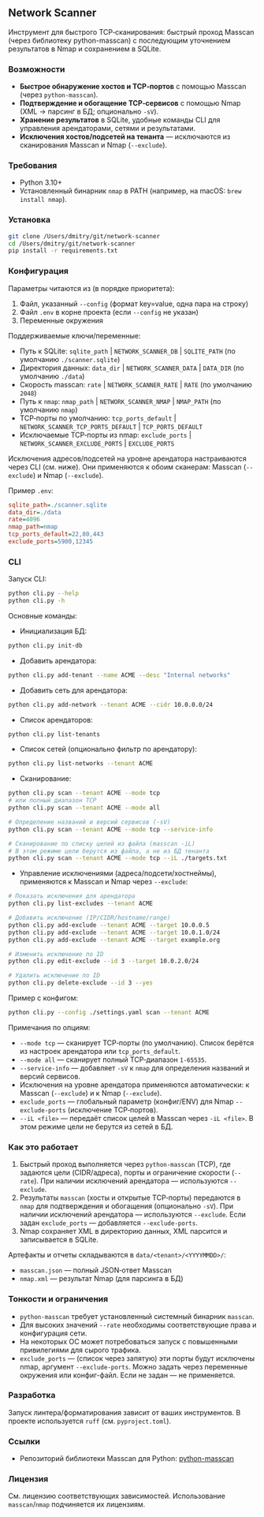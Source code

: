 ## Network Scanner

Инструмент для быстрого TCP‑сканирования: быстрый проход Masscan (через библиотеку python-masscan) с последующим уточнением результатов в Nmap и сохранением в SQLite.

### Возможности
- **Быстрое обнаружение хостов и TCP‑портов** с помощью Masscan (через `python-masscan`).
- **Подтверждение и обогащение TCP‑сервисов** с помощью Nmap (XML → парсинг в БД; опционально `-sV`).
- **Хранение результатов** в SQLite, удобные команды CLI для управления арендаторами, сетями и результатами.
- **Исключения хостов/подсетей на тенанта** — исключаются из сканирования Masscan и Nmap (`--exclude`).

### Требования
- Python 3.10+
- Установленный бинарник `nmap` в PATH (например, на macOS: `brew install nmap`).

### Установка
```bash
git clone /Users/dmitry/git/network-scanner
cd /Users/dmitry/git/network-scanner
pip install -r requirements.txt
```

### Конфигурация
Параметры читаются из (в порядке приоритета):
1) Файл, указанный `--config` (формат key=value, одна пара на строку)
2) Файл `.env` в корне проекта (если `--config` не указан)
3) Переменные окружения

Поддерживаемые ключи/переменные:
- Путь к SQLite: `sqlite_path` | `NETWORK_SCANNER_DB` | `SQLITE_PATH` (по умолчанию `./scanner.sqlite`)
- Директория данных: `data_dir` | `NETWORK_SCANNER_DATA` | `DATA_DIR` (по умолчанию `./data`)
- Скорость masscan: `rate` | `NETWORK_SCANNER_RATE` | `RATE` (по умолчанию `2048`)
- Путь к `nmap`: `nmap_path` | `NETWORK_SCANNER_NMAP` | `NMAP_PATH` (по умолчанию `nmap`)
- TCP‑порты по умолчанию: `tcp_ports_default` | `NETWORK_SCANNER_TCP_PORTS_DEFAULT` | `TCP_PORTS_DEFAULT`
- Исключаемые TCP‑порты из nmap: `exclude_ports` | `NETWORK_SCANNER_EXCLUDE_PORTS` | `EXCLUDE_PORTS`

Исключения адресов/подсетей на уровне арендатора настраиваются через CLI (см. ниже). Они применяются к обоим сканерам: Masscan (`--exclude`) и Nmap (`--exclude`).

Пример `.env`:
```ini
sqlite_path=./scanner.sqlite
data_dir=./data
rate=4096
nmap_path=nmap
tcp_ports_default=22,80,443
exclude_ports=5900,12345
```

### CLI
Запуск CLI:
```bash
python cli.py --help
python cli.py -h
```

Основные команды:
- Инициализация БД:
```bash
python cli.py init-db
```

- Добавить арендатора:
```bash
python cli.py add-tenant --name ACME --desc "Internal networks"
```

- Добавить сеть для арендатора:
```bash
python cli.py add-network --tenant ACME --cidr 10.0.0.0/24
```

- Список арендаторов:
```bash
python cli.py list-tenants
```

- Список сетей (опционально фильтр по арендатору):
```bash
python cli.py list-networks --tenant ACME
```

- Сканирование:
```bash
python cli.py scan --tenant ACME --mode tcp
# или полный диапазон TCP
python cli.py scan --tenant ACME --mode all

# Определение названий и версий сервисов (-sV)
python cli.py scan --tenant ACME --mode tcp --service-info

# Сканирование по списку целей из файла (masscan -iL)
# В этом режиме цели берутся из файла, а не из БД тенанта
python cli.py scan --tenant ACME --mode tcp --iL ./targets.txt
```

- Управление исключениями (адреса/подсети/хостнеймы), применяются к Masscan и Nmap через `--exclude`:
```bash
# Показать исключения для арендатора
python cli.py list-excludes --tenant ACME

# Добавить исключение (IP/CIDR/hostname/range)
python cli.py add-exclude --tenant ACME --target 10.0.0.5
python cli.py add-exclude --tenant ACME --target 10.0.1.0/24
python cli.py add-exclude --tenant ACME --target example.org

# Изменить исключение по ID
python cli.py edit-exclude --id 3 --target 10.0.2.0/24

# Удалить исключение по ID
python cli.py delete-exclude --id 3 --yes
```

Пример с конфигом:
```bash
python cli.py --config ./settings.yaml scan --tenant ACME
```

Примечания по опциям:
- `--mode tcp` — сканирует TCP‑порты (по умолчанию). Список берётся из настроек арендатора или `tcp_ports_default`.
- `--mode all` — сканирует полный TCP‑диапазон `1-65535`.
- `--service-info` — добавляет `-sV` к `nmap` для определения названий и версий сервисов.
- Исключения на уровне арендатора применяются автоматически: к Masscan (`--exclude`) и к Nmap (`--exclude`).
- `exclude_ports` — глобальный параметр (конфиг/ENV) для Nmap `--exclude-ports` (исключение TCP‑портов).
- `--iL <file>` — передаёт список целей в Masscan через `-iL <file>`. В этом режиме цели не берутся из сетей в БД.

### Как это работает
1. Быстрый проход выполняется через `python-masscan` (TCP), где задаются цели (CIDR/адреса), порты и ограничение скорости (`--rate`). При наличии исключений арендатора — используются `--exclude`.
2. Результаты `masscan` (хосты и открытые TCP‑порты) передаются в `nmap` для подтверждения и обогащения (опционально `-sV`). При наличии исключений арендатора — используются `--exclude`. Если задан `exclude_ports` — добавляется `--exclude-ports`.
3. Nmap сохраняет XML в директорию данных, XML парсится и записывается в SQLite.

Артефакты и отчеты складываются в `data/<tenant>/<YYYYMMDD>/`:
- `masscan.json` — полный JSON‑ответ Masscan
- `nmap.xml` — результат Nmap (для парсинга в БД)

### Тонкости и ограничения
- `python-masscan` требует установленный системный бинарник `masscan`.
- Для высоких значений `--rate` необходимы соответствующие права и конфигурация сети.
- На некоторых ОС может потребоваться запуск с повышенными привилегиями для сырого трафика.
- `exclude_ports` — (список через запятую) эти порты будут исключены nmap, аргумент `--exclude-ports`. Можно задать через переменные окружения или конфиг-файл. Если не задан — не применяется.

### Разработка
Запуск линтера/форматирования зависит от ваших инструментов. В проекте используется `ruff` (см. `pyproject.toml`).

### Ссылки
- Репозиторий библиотеки Masscan для Python: [python-masscan](https://github.com/MyKings/python-masscan.git)

### Лицензия
См. лицензию соответствующих зависимостей. Использование `masscan`/`nmap` подчиняется их лицензиям.



